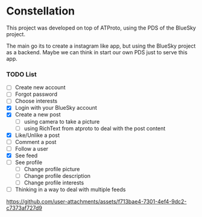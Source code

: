 # Constellation

This project was developed on top of ATProto, using the PDS of the BlueSky project.

The main go its to create a instagram like app, but using the BlueSky project as a backend. Maybe we can
think in start our own PDS just to serve this app.

### TODO List

- [ ] Create new account
- [ ] Forgot password
- [ ] Choose interests
- [x] Login with your BlueSky account
- [x] Create a new post
  - [ ] using camera to take a picture
  - [ ] using RichText from atproto to deal with the post content
- [x] Like/Unlike a post
- [ ] Comment a post
- [ ] Follow a user
- [x] See feed
- [ ] See profile
  - [ ] Change profile picture
  - [ ] Change profile description
  - [ ] Change profile interests
- [ ] Thinking in a way to deal with multiple feeds

https://github.com/user-attachments/assets/f713bae4-7301-4ef4-9dc2-c7373af727d9
